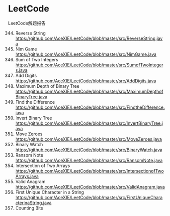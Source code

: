 # LeetCode
LeetCode解题报告

344. Reverse String https://github.com/AceXIE/LeetCode/blob/master/src/ReverseString.java
292. Nim Game https://github.com/AceXIE/LeetCode/blob/master/src/NimGame.java
371. Sum of Two Integers https://github.com/AceXIE/LeetCode/blob/master/src/SumofTwoIntegers.java
258. Add Digits https://github.com/AceXIE/LeetCode/blob/master/src/AddDigits.java
104. Maximum Depth of Binary Tree https://github.com/AceXIE/LeetCode/blob/master/src/MaximumDepthofBinaryTree.java
389. Find the Difference https://github.com/AceXIE/LeetCode/blob/master/src/FindtheDifference.java
226. Invert Binary Tree https://github.com/AceXIE/LeetCode/blob/master/src/InvertBinaryTree.java
283. Move Zeroes https://github.com/AceXIE/LeetCode/blob/master/src/MoveZeroes.java
401. Binary Watch https://github.com/AceXIE/LeetCode/blob/master/src/BinaryWatch.java
383. Ransom Note https://github.com/AceXIE/LeetCode/blob/master/src/RansomNote.java
349. Intersection of Two Arrays https://github.com/AceXIE/LeetCode/blob/master/src/IntersectionofTwoArrays.java
242. Valid Anagram https://github.com/AceXIE/LeetCode/blob/master/src/ValidAnagram.java
387. First Unique Character in a String https://github.com/AceXIE/LeetCode/blob/master/src/FirstUniqueCharacterinaString.java
338. Counting Bits 







